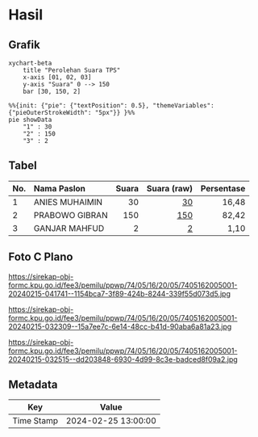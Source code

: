 # Hasil

## Grafik

```mermaid
xychart-beta
    title "Perolehan Suara TPS"
    x-axis [01, 02, 03]
    y-axis "Suara" 0 --> 150
    bar [30, 150, 2]
```

```mermaid
%%{init: {"pie": {"textPosition": 0.5}, "themeVariables": {"pieOuterStrokeWidth": "5px"}} }%%
pie showData
    "1" : 30
    "2" : 150
    "3" : 2
```

## Tabel

| No. | Nama Paslon    | Suara | Suara (raw) | Persentase |
|:--- |:-------------- | -----:| -----------:| ----------:|
| 1   | ANIES MUHAIMIN | 30    | [30][p-1]   | 16,48      |
| 2   | PRABOWO GIBRAN | 150   | [150][p-2]  | 82,42      |
| 3   | GANJAR MAHFUD  | 2     | [2][p-3]    | 1,10       |


[p-1]: https://github.com/gigit-pemilu/pemilu-2024-74-sulawesi-tenggara/blob/main/pilpres/hitung-suara/sub/74-sulawesi-tenggara/sub/05-konawe-selatan/sub/16-moramo-utara/sub/2005-sanggula/sub/001-tps/sub/paslon-1.txt
[p-2]: https://github.com/gigit-pemilu/pemilu-2024-74-sulawesi-tenggara/blob/main/pilpres/hitung-suara/sub/74-sulawesi-tenggara/sub/05-konawe-selatan/sub/16-moramo-utara/sub/2005-sanggula/sub/001-tps/sub/paslon-2.txt
[p-3]: https://github.com/gigit-pemilu/pemilu-2024-74-sulawesi-tenggara/blob/main/pilpres/hitung-suara/sub/74-sulawesi-tenggara/sub/05-konawe-selatan/sub/16-moramo-utara/sub/2005-sanggula/sub/001-tps/sub/paslon-3.txt

## Foto C Plano

https://sirekap-obj-formc.kpu.go.id/fee3/pemilu/ppwp/74/05/16/20/05/7405162005001-20240215-041741--1154bca7-3f89-424b-8244-339f55d073d5.jpg

https://sirekap-obj-formc.kpu.go.id/fee3/pemilu/ppwp/74/05/16/20/05/7405162005001-20240215-032309--15a7ee7c-6e14-48cc-b41d-90aba6a81a23.jpg

https://sirekap-obj-formc.kpu.go.id/fee3/pemilu/ppwp/74/05/16/20/05/7405162005001-20240215-032515--dd203848-6930-4d99-8c3e-badced8f09a2.jpg


## Metadata

| Key        | Value               |
| ---------- | ------------------- |
| Time Stamp | 2024-02-25 13:00:00 |



